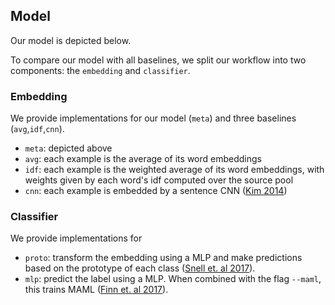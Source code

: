 ## Model

Our model is depicted below.

To compare our model with all baselines, we split our workflow into two components: the `embedding` and `classifier`. 

### Embedding
We provide implementations for our model (`meta`) and three baselines (`avg`,`idf`,`cnn`).
- `meta`: depicted above
- `avg`: each example is the average of its word embeddings
- `idf`: each example is the weighted average of its word embeddings, with weights given by each word's idf computed over the source pool
- `cnn`: each example is embedded by a sentence CNN ([Kim 2014](https://www.aclweb.org/anthology/D14-1181 "Kim 2014"))

### Classifier
We provide implementations for
- `proto`: transform the embedding using a MLP and make predictions based on the prototype of each class ([Snell et. al 2017](https://arxiv.org/pdf/1703.05175.pdf "Snell et. al 2017")).
- `mlp`: predict the label using a MLP. When combined with the flag `--maml`, this trains MAML ([Finn et. al 2017](https://arxiv.org/pdf/1703.03400.pdf "Finn et. al 2017")).

